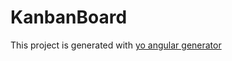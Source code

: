 # KanbanBoard

This project is generated with [yo angular generator](https://github.com/yeoman/generator-angular)

